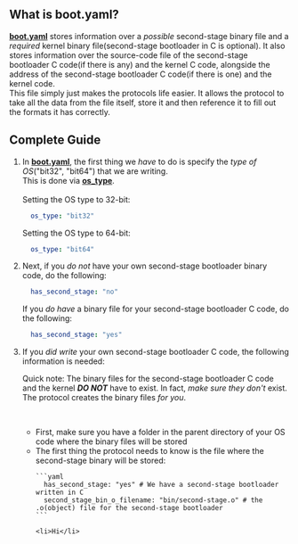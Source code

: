 ## What is boot.yaml?
<p><b><u>boot.yaml</u></b> stores information over a <i>possible</i> second-stage binary file and a <i>required</i> kernel binary file(second-stage bootloader in C is optional). It also stores information over the source-code file of the second-stage bootloader C code(if there is any) and the kernel C code, alongside the address of the second-stage bootloader C code(if there is one) and the kernel code.</br>This file simply just makes the protocols life easier. It allows the protocol to take all the data from the file itself, store it and then reference it to fill out the formats it has correctly.</br></p>

## Complete Guide
<ol>
  <li>In <b><u>boot.yaml</u></b>, the first thing we <i>have</i> to do is specify the <i>type of OS</i>("bit32", "bit64") that we are writing.</br>This is done via <b><u>os_type</u></b>.</br></br>Setting the OS type to 32-bit:</li>
  
  ```yaml
    os_type: "bit32"
  ```
  
  <p>Setting the OS type to 64-bit:</li>
  
  ```yaml
    os_type: "bit64"
  ```

  <li>Next, if you <i>do not</i> have your own second-stage bootloader binary code, do the following:</li>
  
  ```yaml
    has_second_stage: "no"
  ```
  
  <p>If you <i>do have</i> a binary file for your second-stage bootloader C code, do the following:</p>
  
  ```yaml
    has_second_stage: "yes"
  ```
  
  <li>If you <i>did write</i> your own second-stage bootloader C code, the following information is needed:</li>
  <p>Quick note: The binary files for the second-stage bootloader C code and the kernel <b><i>DO NOT</i></b> have to exist. In fact, <i>make sure they don't</i> exist. The protocol creates the binary files <i>for you</i>.</p></br>
  <ul>
    <li>First, make sure you have a folder in the parent directory of your OS code where the binary files will be stored</li>
    <li>The first thing the protocol needs to know is the file where the second-stage binary will be stored:</li>
    
    ```yaml
      has_second_stage: "yes" # We have a second-stage bootloader written in C
      second_stage_bin_o_filename: "bin/second-stage.o" # the .o(object) file for the second-stage bootloader
    ```
    
    <li>Hi</li>
      
  </ul>
</ol>
